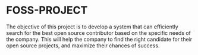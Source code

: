# FOSS-PROJECT
The objective of this project is to develop a system that can efficiently search for the best open source contributor based on the specific needs of the company. This will help the company to find the right candidate for their open source projects, and maximize their chances of success.
